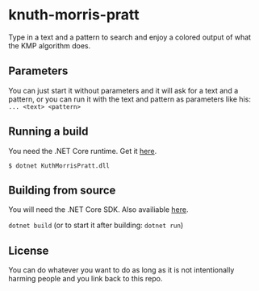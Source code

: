 # knuth-morris-pratt
Type in a text and a pattern to search and enjoy a colored output of what the KMP algorithm does.

## Parameters
You can just start it without parameters and it will ask for a text and a pattern, or you can run it with the text and pattern as parameters like his: `... <text> <pattern>`

## Running a build
You need the .NET Core runtime. Get it [here](https://www.microsoft.com/net/download).

`$ dotnet KuthMorrisPratt.dll`

## Building from source
You will need the .NET Core SDK. Also availiable [here](https://www.microsoft.com/net/download).

`dotnet build` (or to start it after building: `dotnet run`)

## License
You can do whatever you want to do as long as it is not intentionally harming people and you link back to this repo.
